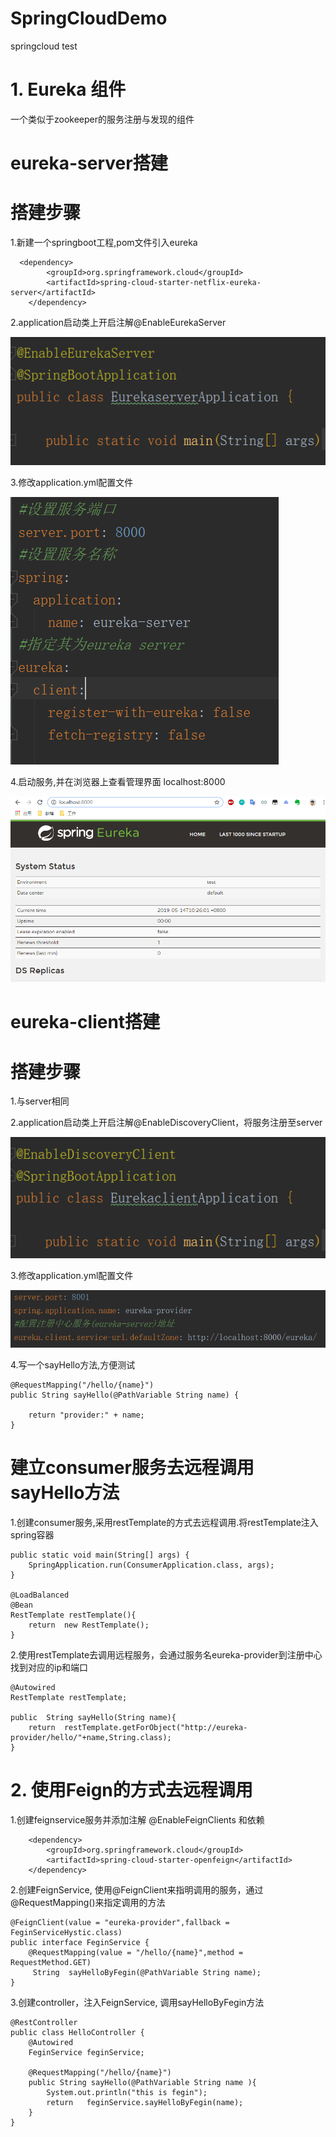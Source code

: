 # SpringCloudDemo
springcloud test

# 1. Eureka 组件
一个类似于zookeeper的服务注册与发现的组件
# eureka-server搭建
# 搭建步骤
 1.新建一个springboot工程,pom文件引入eureka
      
      <dependency>
            <groupId>org.springframework.cloud</groupId>
            <artifactId>spring-cloud-starter-netflix-eureka-server</artifactId>
        </dependency>
        
 2.application启动类上开启注解@EnableEurekaServer
 
 ![](https://github.com/cestlavie21/imageRepository/blob/master/images/springCloudImages/eureka-server1.png)

 3.修改application.yml配置文件
 
 ![](https://github.com/cestlavie21/imageRepository/blob/master/images/springCloudImages/eureka-server2.png)
 
 4.启动服务,并在浏览器上查看管理界面  localhost:8000
 
 ![](https://github.com/cestlavie21/imageRepository/blob/master/images/springCloudImages/eureka-server3.png)

# eureka-client搭建
# 搭建步骤
 1.与server相同
 
 2.application启动类上开启注解@EnableDiscoveryClient，将服务注册至server
 
 ![](https://github.com/cestlavie21/imageRepository/blob/master/images/springCloudImages/eureka-client2.png)
 
 3.修改application.yml配置文件
 
 ![](https://github.com/cestlavie21/imageRepository/blob/master/images/springCloudImages/eureka-client1.png)
 
 4.写一个sayHello方法,方便测试
 
    @RequestMapping("/hello/{name}")
    public String sayHello(@PathVariable String name) {

        return "provider:" + name;
    }

# 建立consumer服务去远程调用sayHello方法
1.创建consumer服务,采用restTemplate的方式去远程调用.将restTemplate注入spring容器

    public static void main(String[] args) {
        SpringApplication.run(ConsumerApplication.class, args);
    }
    
    @LoadBalanced
    @Bean
    RestTemplate restTemplate(){
        return  new RestTemplate();
    }
  
2.使用restTemplate去调用远程服务，会通过服务名eureka-provider到注册中心找到对应的ip和端口 

    @Autowired
    RestTemplate restTemplate;

    public  String sayHello(String name){
        return  restTemplate.getForObject("http://eureka-provider/hello/"+name,String.class);
    }
 
# 2. 使用Feign的方式去远程调用
1.创建feignservice服务并添加注解 @EnableFeignClients 和依赖
        
        <dependency>
            <groupId>org.springframework.cloud</groupId>
            <artifactId>spring-cloud-starter-openfeign</artifactId>
        </dependency>

2.创建FeignService, 使用@FeignClient来指明调用的服务，通过@RequestMapping()来指定调用的方法
```
@FeignClient(value = "eureka-provider",fallback = FeginServiceHystic.class)
public interface FeginService {
    @RequestMapping(value = "/hello/{name}",method = RequestMethod.GET)
     String  sayHelloByFegin(@PathVariable String name);
}
```
3.创建controller，注入FeignService, 调用sayHelloByFegin方法
```
@RestController
public class HelloController {
    @Autowired
    FeginService feginService;

    @RequestMapping("/hello/{name}")
    public String sayHello(@PathVariable String name ){
        System.out.println("this is fegin");
        return   feginService.sayHelloByFegin(name);
    }
}
```
